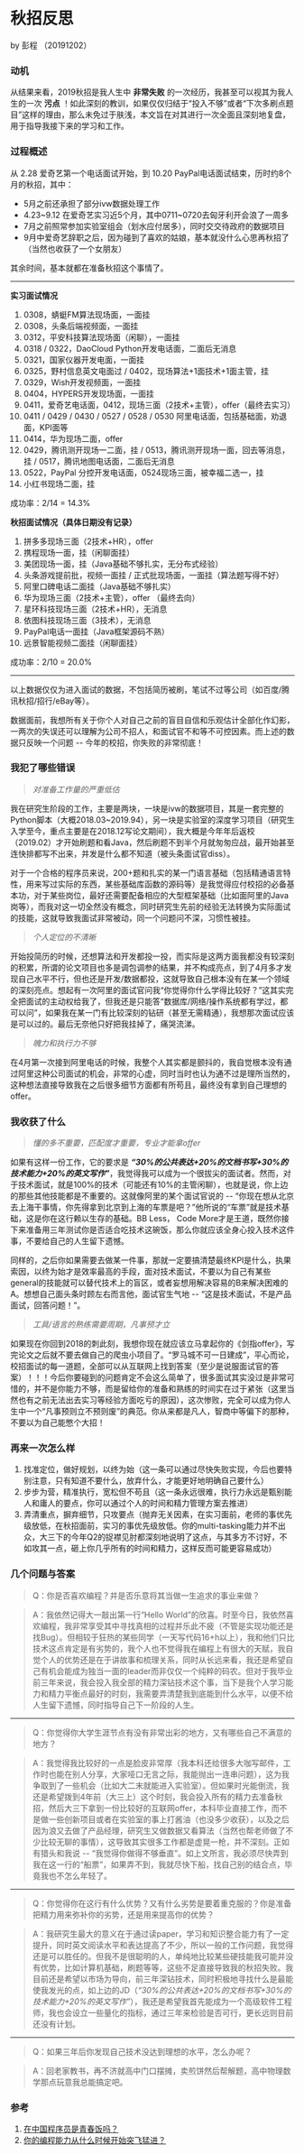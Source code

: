 # 秋招反思

by 彭程 （20191202）

### 动机

从结果来看，2019秋招是我人生中 **非常失败** 的一次经历，我甚至可以视其为我人生的一次 **污点** ！如此深刻的教训，如果仅仅归结于“投入不够”或者“下次多刷点题目”这样的理由，那么未免过于肤浅，本文旨在对其进行一次全面且深刻地复盘，用于指导我接下来的学习和工作。

### 过程概述

从 2.28 爱奇艺第一个电话面试开始，到 10.20 PayPal电话面试结束，历时约8个月的秋招，其中：

* 5月之前还承担了部分ivw数据处理工作
* 4.23~9.12 在爱奇艺实习近5个月，其中0711~0720去匈牙利开会浪了一周多
* 7月之前照常参加实验室组会（划水应付居多），同时交交待政府的数据项目
* 9月中爱奇艺辞职之后，因为碰到了喜欢的姑娘，基本就没什么心思再秋招了（当然也收获了一个女朋友）

其余时间，基本就都在准备秋招这个事情了。

---

**实习面试情况**

1. 0308，蜻蜓FM算法现场面，一面挂
2. 0308，头条后端视频面，一面挂
3. 0312，平安科技算法现场面（闲聊），一面挂
4. 0318 / 0322，DaoCloud Python开发电话面，二面后无消息
5. 0321，国家仪器开发电面，一面挂
6. 0325，野村信息英文电面过 / 0402，现场算法+1面技术+1面主管，挂
7. 0329，Wish开发视频面，一面挂
8. 0404，HYPERS开发现场面，一面挂
9. 0411，爱奇艺电话面，0412，现场三面（2技术+主管），offer（最终去实习）
10. 0411 / 0429 / 0430 / 0527 / 0528 / 0530 阿里电话面，包括基础面，劝退面，KPI面等
11. 0414，华为现场二面，offer
12. 0429，腾讯测开现场一二面，挂 / 0513，腾讯测开现场一面，回去等消息，挂 / 0517，腾讯地图电话面，二面后无消息
13. 0522，PayPal 分控开发电话面，0524现场三面，被幸福二选一，挂
14. 小红书现场二面，挂

成功率：2/14 = 14.3%

**秋招面试情况（具体日期没有记录）**

1. 拼多多现场三面（2技术+HR），offer
2. 携程现场一面，挂（闲聊面挂）
3. 美团现场一面，挂（Java基础不够扎实，无分布式经验）
4. 头条游戏提前批，视频一面挂 / 正式批现场面，一面挂（算法题写得不好）
5. 阿里口碑电话二面挂（Java基础不够扎实）
6. 华为现场三面（2技术+主管），offer （最终去向）
7. 星环科技现场三面（2技术+HR），无消息
8. 依图科技现场三面（3技术），无消息
9. PayPal电话一面挂（Java框架源码不熟）
10. 远景智能视频二面挂（闲聊面挂）

成功率：2/10 = 20.0%

---

以上数据仅仅为进入面试的数据，不包括简历被刷，笔试不过等公司（如百度/腾讯秋招/招行/eBay等）。

数据面前，我想所有关于你个人对自己之前的盲目自信和乐观估计全部化作幻影，一两次的失误还可以理解为公司不招人，和面试官不和等不可控因素。而上述的数据只反映一个问题 -- 今年的校招，你失败的非常彻底！

### 我犯了哪些错误

> *对准备工作量的严重低估*

我在研究生阶段的工作，主要是两块，一块是ivw的数据项目，其是一套完整的Python脚本（大概2018.03~2019.94），另一块是实验室的深度学习项目（研究生入学至今，重点主要是在2018.12写论文期间），我大概是今年年后返校（2019.02）才开始刷题和看Java，然后刷题不到半个月就匆匆应战，最开始甚至连快排都写不出来，并发是什么都不知道（被头条面试官diss）。

对于一个合格的程序员来说，200+题和扎实的某一门语言基础（包括精通语言特性，用来写过实际的东西，某些基础库函数的源码等）是我觉得应付校招的必备基本功，对于某些岗位，最好还需要配备相应的大型框架基础（比如面阿里的Java岗等），而我对这一切全然没有概念，同时研究生先前的经验无法转换为实际面试的技能，这就导致我面试非常被动，同一个问题问不深，习惯性被挂。

> *个人定位的不清晰*

开始投简历的时候，还想算法和开发都投一投，而实际是这两方面我都没有较深刻的积累，所谓的论文项目也多是调包调参的结果，并不构成亮点，到了4月多才发现自己水平不行，但也还是开发/数据都投，这就导致自己根本没有在某一个领域的深刻亮点。想起有一次阿里的面试官问我“你觉得你什么学得比较好？”这其实完全把面试的主动权给我了，但我还是只能答“数据库/网络/操作系统都有学过，都可以问”，如果我在某一门有比较深刻的钻研（甚至无需精通），我想那次面试应该是可以过的。最后无奈他只好把我挂掉了，痛哭流涕。

> *魄力和执行力不够*

在4月第一次接到阿里电话的时候，我整个人其实都是颤抖的，我自觉根本没有通过阿里这种公司面试的机会，非常的心虚，同时当时也认为通不过是理所当然的，这种想法直接导致我在之后很多细节方面都有所苟且，最终没有拿到自己理想的offer。

### 我收获了什么

> *懂的多不重要，匹配度才重要，专业才能拿offer*

如果有这样一份工作，它的要求是 ***“30%的公共表达+20%的文档书写+30%的技术能力+20%的英文写作”***，我觉得我可以成为一个很拔尖的面试者。然而，对于技术面试，就是100%的技术（可能还有10%的主管闲聊），也就是说，你上边的那些其他技能都是不重要的。这就像阿里的某个面试官说的 -- “你现在想从北京去上海干事情，你先得拿到北京到上海的车票是吧？”他所说的“车票”就是技术基础，这是你在这行赖以生存的基础。BB Less， Code More才是王道，既然你接下来准备用三年测试你是否适合吃技术这碗饭，那么你就应该全身心投入技术这件事，不要给自己的人生留下遗憾。

同样的，之后你如果需要去做某一件事，那就一定要搞清楚最终KPI是什么，执果索因，以终为始才是效率最高的手段，面对技术面试，不要以为自己有某些general的技能就可以替代技术上的盲区，或者妄想用解决容易的B来解决困难的A。想想自己面头条时顾左右而言他，面试官生气地 -- “这是技术面试，不是产品面试，回答问题！”。

> *工具/语言的熟练需要周期，凡事预才立*

如果现在你回到2018的刺此刻，我想你现在就应该立马拿起你的《剑指offer》，写完论文之后就不要去做自己的爬虫小项目了。“罗马城不可一日建成”，平心而论，校招面试的每一道题，全部可以从互联网上找到答案（至少是说服面试官的答案）！！！今后你要碰到的问题肯定不会这么简单了，很多面试其实没过是非常可惜的，并不是你能力不够，而是留给你的准备和熟练的时间实在过于紧张（这里当然也有之前无法出去实习等经验方面吃亏的原因），这次惨败，完全可以成为你人生中一个“凡事预则立不预则废”的典范。你从来都是凡人，智商中等偏下的那种，不要以为自己能憋个大招！

### 再来一次怎么样

1. 找准定位，做好规划，以终为始（这一条可以通过尽快失败实现，今后也要特别注意，只有知道不要什么，放弃什么，才能更好地明确自己要什么）
2. 步步为营，精准执行，宽松但不苟且（这一条永远很难，执行力永远是甄别能人和庸人的要点，你可以通过个人的时间和精力管理方案去推进）
3. 弄清重点，摒弃细节，只攻要点（抛弃无关因素，在实习面前，老师的事优先级放低，在秋招面前，实习的事优先级放低。你的multi-tasking能力并不出众，大三下的今年Q2的捉襟见肘都深刻地说明了这点，与其多方不讨好，不如攻其一点，砸上你几乎所有的时间和精力，这样反而可能更容易成功）

### 几个问题与答案

> Q：你是否喜欢编程？并是否乐意将其当做一生追求的事业来做？

> A：我依然记得大一敲出第一行“Hello World”的欣喜。时至今日，我依然喜欢编程，我非常享受其中寻找真相的过程并乐此不疲（不管是实现功能还是找Bug）。但相较于狂热的某些同学（一天写代码16+h以上），我和他们只比技术这点肯定是有劣势的，我个人也不觉得我在编程上有很大的天赋，我自觉个人的优势还是在于讲故事和梳理关系，同时从长远来看，我还是希望自己有机会能成为独当一面的leader而非仅仅一个纯粹的码农。但对于我毕业前三年来说，我会投入我全部的精力深钻技术这个事，当下是我个人学习能力和精力平衡点最好的时刻，我需要弄清楚我到底能到什么水平，以便不给人生留下遗憾，同时指导自己下一阶段的人生。

---

> Q：你觉得你大学生涯节点有没有非常出彩的地方，又有哪些自己不满意的地方？

> A：我觉得我比较好的一点是脸皮非常厚（我本科还给很多大咖写邮件，工作时也能在别人分享，大家哑口无言之际，我能抛出一连串问题），这为我争取到了一些机会（比如大二末就能进入实验室）。但如果时光能倒流，我还是希望拨到4年前（大三上）这个时刻，我会投入所有的精力去准备秋招，然后大三下拿到一份比较好的互联网offer，本科毕业直接工作，而不是做一些创新项目或者在实验室的事上打酱油（也没多少收获），以及之后因为浪又去做了产品经理，研究生又做数据又看算法（当然也帮老师做了不少比较无聊的事情），这导致其实很多工作都是虚晃一枪，并不深刻。正如有猎头和我说 -- “我觉得你做得不够垂直”。如上文所言，我必须尽快弄到我在这一行的“船票”，如果弄不到，我就尽快下船，找自己别的结合点，毕竟我也不怎么年轻了。

---

> Q：你觉得你在这行有什么优势？又有什么劣势是要着重克服的？你是准备把精力用来弥补你的劣势，还是用来提高你的优势？

> A：我研究生最大的意义在于通过读paper，学习和知识整合能力有了一定提升，同时英文阅读水平和表达提高了不少，所以一般的工作问题，我觉得还是可以胜任的。但我不是很聪明的人，单纯地比较某些硬技能我可能并没有优势，比如计算机基础，刷题等等，这些不足直接导致我的秋招失败。我目前还是希望以市场为导向，前三年深钻技术，同时积极地寻找什么是最能使我发光的点，如上边的JD（*“30%的公共表达+20%的文档书写+30%的技术能力+20%的英文写作”*），我还是希望我首先能成为一个高级软件工程师，我也会设立一些量化的指标，通过三年来检验是否可行，更长远则目前还没有计划。

---

> Q：如果三年后你发现自己技术没达到理想的水平，怎么办呢？

> A：回老家教书，再不济就高中门口摆摊，卖煎饼然后帮解题，高中物理数学那点玩意我总能搞定吧。


### 参考

1. [在中国程序员是青春饭吗？](https://zhuanlan.zhihu.com/p/87648096)
2. [你的编程能力从什么时候开始突飞猛进？](https://www.zhihu.com/question/356351510)